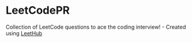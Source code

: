 # LeetCodePR
Collection of LeetCode questions to ace the coding interview! - Created using [LeetHub](https://github.com/QasimWani/LeetHub)
